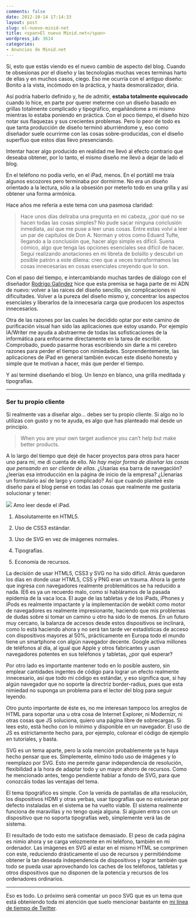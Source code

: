 ```yaml
---
comments: false
date: 2012-10-14 17:14:33
layout: post
slug: el-nuevo-minid-net
title: <span>El nuevo Minid.net</span>
wordpress_id: 3614
categories:
- Anuncios de Minid.net
---
```


Sí, esto que estás viendo es el nuevo cambio de aspecto del blog. Cuando te obsesionas por el diseño y las tecnologías muchas veces terminas harto de ellas y en muchos casos, ciego. Eso me ocurría con el antiguo diseño: Bonito a la vista, incómodo en la práctica, y hasta desmoralizador, diría.





Así podría haberlo definido y, he de admitir, **estaba totalmente equivocado** cuando lo hice, en parte por querer meterme con un diseño basado en grillas totalmente complicado y tipográfico, engañándome a mi mismo mientras lo estaba poniendo en práctica. Con el poco tiempo, el diseño hizo notar sus flaquezas y sus crecientes problemas. Pero lo peor de todo es que tanta producción de diseño terminó aburriéndome y, eso como diseñador suele ocurrirme con las cosas sobre-producidas, con el diseño superfluo que estos días llevo presenciando.





Intentar hacer algo producido en realidad me llevó al efecto contrario que deseaba obtener, por lo tanto, el mismo diseño me llevó a dejar de lado el blog.


              


En el teléfono no podía verlo, en el iPad, menos. En el portátil me traía algunos escozores pero terminaba por dormirme. No era un diseño orientado a la lectura, sólo a la obsesión por meterlo todo en una grilla y así obtener una forma armónica.


              


Hace años me refería a este tema con una pasmosa claridad:


              


> Hace unos días deliraba una pregunta en mi cabeza, ¿por qué no se hacen todas las cosas simples? No pude sacar ninguna conclusión inmediata, así que me puse a leer unas cosas. Entre estas volví a leer un par de capítulos de Don A. Norman y otros como Eduard Tufte, llegando a la conclusión que, hacer algo simple es difícil. Suena cómico, algo que tenga las opciones esenciales sea difícil de hacer. Seguí realizando anotaciones en mi libreta de bolsillo y descubrí un posible patrón a este dilema: creo que a veces transformamos las cosas innecesarias en cosas esenciales creyendo que lo son.


              


Con el paso del tiempo, e intercambiando muchas tardes de diálogo con el diseñador [Rodrigo Galindez](http://www.rodrigogalindez.com) hice que esta premisa se haga parte de mi ADN de nuevo: volver a las raíces del diseño sencillo, sin complicaciones ni dificultades. Volver a la pureza del diseño mismo y, concentrar los aspectos esenciales y liberarlos de la innecesaria carga que producen los aspectos innecesarios.


              


Otra de las razones por las cuales he decidido optar por este camino de purificación visual han sido las aplicaciones que estoy usando. Por ejemplo IA/Writer me ayuda a abstraerme de todas las sofisticaciones de la informática para enfocarme directamente en la tarea de escribir. Comprobado, puedo pasarme horas escribiendo sin darle a mi cerebro razones para perder el tiempo con nimiedades. Sorprendentemente, las aplicaciones de iPad en general también evocan este diseño honesto y simple que te motivan a hacer, más que perder el tiempo.


              


Y así terminé diseñando el blog. Un lienzo en blanco, una grilla meditada y tipografías.


              


* * *


              


### Ser tu propio cliente


              


Si realmente vas a diseñar algo… debes ser tu propio cliente. Si algo no lo utilizas con gusto y no te  ayuda, es algo que has planteado mal desde un principio.


              


> When you are your own target audience you can’t help but make better products.


              


A lo largo del tiempo que dejé de hacer proyectos para otros para hacer uno para mí, me di cuenta de ello. _No hay mejor forma de diseñar las cosas que pensando en ser cliente de ellas._ ¿Usarías esa barra de navegación? ¿leerías esa introducción en la página de inicio de la empresa? ¿Llenarías un formulario así de largo y complicado? Así que cuando planteé este diseño para el blog pensé en todas las cosas que realmente me gustaría solucionar y tener:


              

  ![](http://farm3.staticflickr.com/2547/5803939122_d3bd42b07b_b.jpg)
 Amo leer desde el iPad. 

              
    


      
  1. Absolutamente en HTML5.

      
  2. Uso de CSS3 estándar.

      
  3. Uso de SVG en vez de imágenes normales.

      
  4. Tipografías.

      
  5. Economía de recursos.

    
              
    

La decisión de usar HTML5, CSS3 y SVG no ha sido difícil. Atrás quedaron los días en donde usar HTML5, CSS y PNG eran un trauma. Ahora la gente que ingresa con navegadores realmente problemáticos se ha reducido a nada. IE6 es ya un recuerdo malo, como si habláramos de la pasada epidemia de la vaca loca. El auge de las tabletas y de los iPads, iPhones y iPods es realmente impactante y la implementación de webkit como motor de navegadores es realmente impresionante, haciendo que mis problemas de dudas sobre si tomar un camino u otro ha sido lo de menos. En un futuro muy cercano, la balanza de accesos desde estos dispositivos se inclinará, como lo está haciendo ahora y no será tan tarde ver estadísticas de acceso con dispositivos mayores al 50%, prácticamente en Europa todo el mundo tiene un smartphone con algún navegador decente. Google activa millones de teléfonos al día, al igual que Apple y otros fabricantes y usan navegadores potentes en sus teléfonos y tabletas, ¿por qué esperar?


              
    

Por otro lado es importante mantener todo en lo posible austero, sin emplear cantidades ingentes de código para lograr un efecto realmente innecesario, así que todo mi código es estándar, y eso significa que, si hay algún navegador que no soporte la directriz border-radius, pues que esta nimiedad no suponga un problema para el lector del blog para seguir leyendo.


              
    

Otro punto importante de éste es, no me interesan tampoco los arreglos de HTML para soportar una u otra cosa de Internet Explorer, ni Modernizr, ni otras cosas que JS soluciona, quiero una página libre de sobrecargas. Si lees esto, está hecho con lo mínimo y disponible en un navegador. El uso de JS es estrictamente hecho para, por ejemplo, colorear el código de ejemplo en tutoriales, y basta.


              
    

SVG es un tema aparte, pero la sola mención probablemente ya te haya hecho pensar que es. Simplemente, elimino todo uso de imágenes y lo reemplazo por SVG. Esto me permite ganar independencia de resolución, flexibilidad a la hora de adaptar todo y un mayor ahorro de recursos. Como he mencionado antes, tengo pendiente hablar a fondo de SVG, para que conozcáis todas las ventajas del tema.


              
    

El tema tipográfico es simple. Con la venida de pantallas de alta resolución, los dispositivos HDMI y otras yerbas, usar tipografías que no estuvieran por defecto instaladas en el sistema se ha vuelto viable. El sistema realmente funciona de maravillas y no tengo queja alguna. Si alguien entra con un dispositivo que no soporta tipografías web, simplemente verá las de sistema.


              
    

El resultado de todo esto me satisface demasiado. El peso de cada página es nimio ahora y se carga velozmente en mi teléfono, también en mi ordenador. Las imágenes en SVG al estar en el mismo HTML se comprimen con este, reduciendo drásticamente el uso de recursos y permitiéndome obtener la tan deseada              independencia de dispositivos y lograr también que todo se pueda usar aprovechando los caches de los teléfonos, tabletas y otros dispositivos que no disponen de la potencia y recursos de los ordenadores  ordinarios.


              
              

* * *


              
              

Eso es todo. Lo próximo será comentar un poco SVG que es un tema que está obteniendo toda mi atención que suelo mencionar bastante en [mi línea de tiempo de Twitter](http://www.twitter.com/minid).
